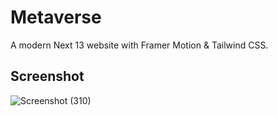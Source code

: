 # Metaverse
A modern Next 13 website with Framer Motion & Tailwind CSS.

## Screenshot

![Screenshot (310)](https://user-images.githubusercontent.com/93200960/216083237-b4fdefab-dfd3-4b3a-8bd5-c6755950a45c.png)
